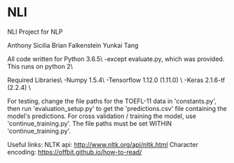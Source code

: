 # NLI
NLI Project for NLP

Anthony Sicilia
Brian Falkenstein
Yunkai Tang

All code written for Python 3.6.5\\
	-except evaluate.py, which was provided. This runs on python 2\\

Required Libraries\\
	-Numpy 1.5.4\\
	-Tensorflow 1.12.0 (1.11.0) \\
	-Keras 2.1.6-tf (2.2.4)  \\
	
For testing, change the file paths for the TOEFL-11 data in 'constants.py', then run 'evaluation_setup.py' to get the 'predictions.csv' file containing the model's predictions. 
For cross validation / training the model, use 'continue_training.py'. The file paths must be set WITHIN 'continue_training.py'. 

Useful links:
NLTK api: http://www.nltk.org/api/nltk.html
Character encoding: https://offbit.github.io/how-to-read/
